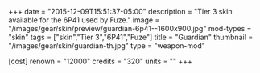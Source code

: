 +++
date = "2015-12-09T15:51:37-05:00"
description = "Tier 3 skin available for the 6P41 used by Fuze."
image = "/images/gear/skin/preview/guardian-6p41--1600x900.jpg"
mod-types = "skin"
tags = ["skin","Tier 3","6P41","Fuze"]
title = "Guardian"
thumbnail = "/images/gear/skin/guardian-th.jpg"
type = "weapon-mod"

[cost]
  renown = "12000"
  credits = "320"
  units = ""
+++

